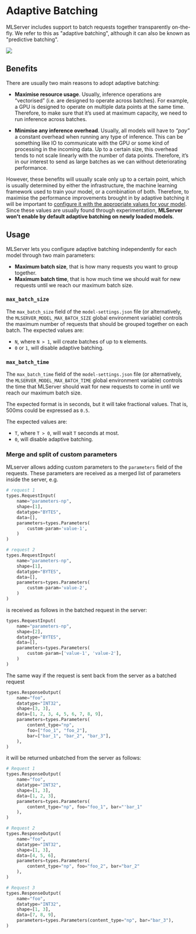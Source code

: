 # Adaptive Batching

MLServer includes support to batch requests together transparently on-the-fly.
We refer to this as "adaptive batching", although it can also be known as
"predictive batching".

![](../assets/adaptive-batching.svg)

## Benefits

There are usually two main reasons to adopt adaptive batching:

- **Maximise resource usage**.
  Usually, inference operations are “vectorised” (i.e. are designed to operate
  across batches).
  For example, a GPU is designed to operate on multiple data points at the same
  time.
  Therefore, to make sure that it’s used at maximum capacity, we need to run
  inference across batches.

- **Minimise any inference overhead**.
  Usually, all models will have to _“pay”_ a constant overhead when running any
  type of inference.
  This can be something like IO to communicate with the GPU or some kind of
  processing in the incoming data.
  Up to a certain size, this overhead tends to not scale linearly with the
  number of data points.
  Therefore, it’s in our interest to send as large batches as we can without
  deteriorating performance.

However, these benefits will usually scale only up to a certain point, which is
usually determined by either the infrastructure, the machine learning
framework used to train your model, or a combination of both.
Therefore, to maximise the performance improvements brought in by adaptive
batching it will be important to [configure it with the appropriate values for
your model](#usage).
Since these values are usually found through experimentation, **MLServer won't
enable by default adaptive batching on newly loaded models**.

## Usage

MLServer lets you configure adaptive batching independently for each model
through two main parameters:

- **Maximum batch size**, that is how many requests you want to group together.
- **Maximum batch time**, that is how much time we should wait for new
  requests until we reach our maximum batch size.

### `max_batch_size`

The `max_batch_size` field of the `model-settings.json` file (or
alternatively, the `MLSERVER_MODEL_MAX_BATCH_SIZE` global environment
variable) controls the maximum number of requests that should be grouped
together on each batch.
The expected values are:

- `N`, where `N > 1`, will create batches of up to `N` elements.
- `0` or `1`, will disable adaptive batching.

### `max_batch_time`

The `max_batch_time` field of the `model-settings.json` file (or
alternatively, the `MLSERVER_MODEL_MAX_BATCH_TIME` global environment
variable) controls the time that MLServer should wait for new requests to come
in until we reach our maximum batch size.

The expected format is in seconds, but it will take fractional values.
That is, 500ms could be expressed as `0.5`.

The expected values are:

- `T`, where `T > 0`, will wait `T` seconds at most.
- `0`, will disable adaptive batching.

### Merge and split of custom parameters

MLserver allows adding custom parameters to the `parameters` field of the requests.
These parameters are received as a merged list of parameters inside the server, e.g.
```python
# request 1
types.RequestInput(
    name="parameters-np",
    shape=[1],
    datatype="BYTES",
    data=[],
    parameters=types.Parameters(
        custom-param='value-1',
    )
)

# request 2
types.RequestInput(
    name="parameters-np",
    shape=[1],
    datatype="BYTES",
    data=[],
    parameters=types.Parameters(
        custom-param='value-2',
    )
)
```

is received as follows in the batched request in the server:
```python
types.RequestInput(
    name="parameters-np",
    shape=[2],
    datatype="BYTES",
    data=[],
    parameters=types.Parameters(
        custom-param=['value-1', 'value-2'],
    )
)
```

The same way if the request is sent back from the server as a batched request

```python
types.ResponseOutput(
    name="foo",
    datatype="INT32",
    shape=[3, 3],
    data=[1, 2, 3, 4, 5, 6, 7, 8, 9],
    parameters=types.Parameters(
        content_type="np",
        foo=["foo_1", "foo_2"],
        bar=["bar_1", "bar_2", "bar_3"],
    ),
)
```

it will be returned unbatched from the server as follows:

```python
# Request 1
types.ResponseOutput(
    name="foo",
    datatype="INT32",
    shape=[1, 3],
    data=[1, 2, 3],
    parameters=types.Parameters(
        content_type="np", foo="foo_1", bar="'bar_1"
    ),
)

# Request 2
types.ResponseOutput(
    name="foo",
    datatype="INT32",
    shape=[1, 3],
    data=[4, 5, 6],
    parameters=types.Parameters(
        content_type="np", foo="foo_2", bar="bar_2"
    ),
)

# Request 3
types.ResponseOutput(
    name="foo",
    datatype="INT32",
    shape=[1, 3],
    data=[7, 8, 9],
    parameters=types.Parameters(content_type="np", bar="bar_3"),
)
```
